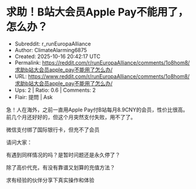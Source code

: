# 求助！B站大会员Apple Pay不能用了，怎么办？

- Subreddit: r_runEuropaAlliance
- Author: ClimateAlarming6875
- Created: 2025-10-16 20:42:17 UTC
- Permalink: https://reddit.com/r/runEuropaAlliance/comments/1o8hom8/求助b站大会员apple_pay不能用了怎么办/
- URL: https://www.reddit.com/r/runEuropaAlliance/comments/1o8hom8/求助b站大会员apple_pay不能用了怎么办/
- Ups: 2 | Ratio: 0.6 | Comments: 2
- Flair: 提問 | Ask


急！人在海外，之前一直用Apple
Pay付B站每月8.9CNY的会员，性价比很高。前几个月还好好的，但这个月突然支付失败，用不了了。

微信支付绑了国际银行卡，但充不了会员

请问大家：

有遇到同样情况的吗？是暂时问题还是永久停了？

除了高价代充，有没有靠谱又划算的充值方法？

求有经验的伙伴分享下真实操作和体验

